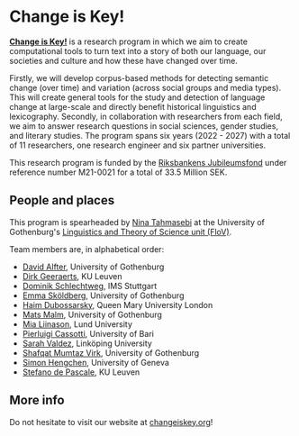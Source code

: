 # Change is Key!

**[Change is Key!](https://changeiskey.org)** is a research program in which we aim to create computational tools to turn text into a story of both our language, our societies and culture and how these have changed over time.

Firstly, we will develop corpus-based methods for detecting semantic change (over time) and variation (across social groups and media types). This will create general tools for the study and detection of language change at large-scale and directly benefit historical linguistics and lexicography. Secondly, in collaboration with researchers from each field, we aim to answer research questions in social sciences, gender studies, and literary studies.
The program spans six years (2022 - 2027) with a total of 11 researchers, one research engineer and six partner universities.

This research program is funded by the [Riksbankens Jubileumsfond](https://www.rj.se/en/grants/2021/change-is-key-the-study-of-contemporary-and-historical-societies-using-methods-for-synchronic-semantic-variation-and-diachronic-semantic-change/) under reference number M21-0021 for a total of 33.5 Million SEK.


## People and places

This program is spearheaded by [Nina Tahmasebi](https://www.changeiskey.org/author/nina-tahmasebi/) at the University of Gothenburg's [Linguistics and Theory of Science unit (FloV)](https://www.gu.se/en/about/find-staff/ninatahmasebi). 

Team members are, in alphabetical order: 
- [David Alfter](https://www.changeiskey.org/author/david-alfter/), University of Gothenburg
- [Dirk Geeraerts](https://www.changeiskey.org/author/dirk-geeraerts/), KU Leuven
- [Dominik Schlechtweg](https://www.changeiskey.org/author/dominik-schlechtweg/), IMS Stuttgart
- [Emma Sköldberg](https://www.changeiskey.org/author/emma-skoldberg/), University of Gothenburg
- [Haim Dubossarsky](https://www.changeiskey.org/author/haim-dubossarsky/), Queen Mary University London
- [Mats Malm](https://www.changeiskey.org/author/mats-malm/), University of Gothenburg
- [Mia Liinason](https://www.changeiskey.org/author/mia-liinason/), Lund University
- [Pierluigi Cassotti](https://www.changeiskey.org/author/pierluigi-cassotti/), University of Bari
- [Sarah Valdez](https://www.changeiskey.org/author/sarah-valdez/), Linköping University
- [Shafqat Mumtaz Virk](https://www.changeiskey.org/author/shafqat-mumtaz-virk/), University of Gothenburg
- [Simon Hengchen](https://www.changeiskey.org/author/simon-hengchen/), University of Geneva
- [Stefano de Pascale](https://www.changeiskey.org/author/stefano-de-pascale/), KU Leuven


## More info

Do not hesitate to visit our website at [changeiskey.org](https://changeiskey.org)!
